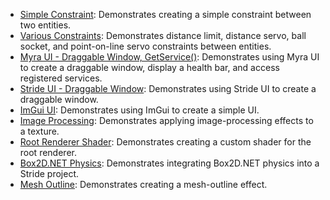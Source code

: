 - [Simple Constraint](../../manual/code-only/examples/simple-constraint.md): Demonstrates creating a simple constraint between two entities.
- [Various Constraints](../../manual/code-only/examples/constraints.md): Demonstrates distance limit, distance servo, ball socket, and point-on-line servo constraints between entities.
- [Myra UI - Draggable Window, GetService()](../../manual/code-only/examples/myra-ui-draggable-window-and-services.md): Demonstrates using Myra UI to create a draggable window, display a health bar, and access registered services.
- [Stride UI - Draggable Window](../../manual/code-only/examples/stride-ui-draggable-window.md): Demonstrates using Stride UI to create a draggable window.
- [ImGui UI](../../manual/code-only/examples/imgui-ui.md): Demonstrates using ImGui to create a simple UI.
- [Image Processing](../../manual/code-only/examples/image-processing.md): Demonstrates applying image-processing effects to a texture.
- [Root Renderer Shader](../../manual/code-only/examples/root-renderer-shader.md): Demonstrates creating a custom shader for the root renderer.
- [Box2D.NET Physics](../../manual/code-only/examples/box2d-physics.md): Demonstrates integrating Box2D.NET physics into a Stride project.
- [Mesh Outline](../../manual/code-only/examples/mesh-outline.md): Demonstrates creating a mesh-outline effect.
